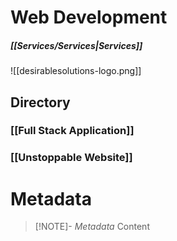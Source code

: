 # Web Development
##### [[Services/Services|Services]]

![[desirablesolutions-logo.png]]


## Directory

### [[Full Stack Application]]
### [[Unstoppable Website]]

# Metadata
> [!NOTE]- *Metadata*
> Content